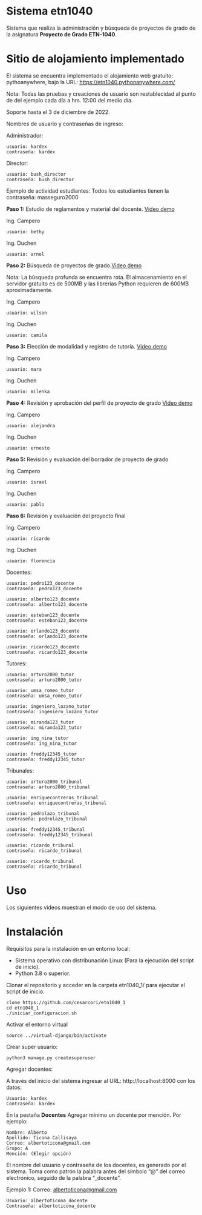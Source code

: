 # Sistema etn1040

Sistema que realiza la administración y búsqueda de proyectos de grado de 
la asignatura **Proyecto de Grado ETN-1040**.

# Sitio de alojamiento implementado

El sistema se encuentra implementado el alojamiento web gratuito:
pythoanywhere, bajo la URL: https://etn1040.pythonanywhere.com/ 

Nota: Todas las pruebas y creaciones de usuario son restablecidad al punto de
del ejemplo cada día a hrs. 12:00 del medio día.

Soporte hasta el 3 de diciembre de 2022.

Nombres de usuario y contraseñas de ingreso: 

Administrador: 
    
    usuario: kardex
    contraseña: kardex

Director:

    usuario: bush_director
    contraseña: bush_director 

Ejemplo de actividad estudiantes: Todos los estudiantes tienen la contraseña: masseguro2000

**Paso 1:** Estudio de reglamentos y material del docente.
[Video demo](https://youtu.be/6tp7_CmEVBA) 

Ing. Campero

    usuario: bethy

Ing. Duchen
    
    usuario: arnol

**Paso 2:** Búsqueda de proyectos de grado.[Video demo](https://youtu.be/KTPyEa9N39A)

Nota: La búsqueda profunda se encuentra rota. El almacenamiento en el 
servidor gratuito es de 500MB y las librerías Python requieren de 600MB aproximadamente. 

Ing. Campero

    usuario: wilson

Ing. Duchen

    usuario: camila

**Paso 3:** Elección de modalidad y registro de tutoría. [Video demo](https://youtu.be/EDzH-kTm71A)

Ing. Campero

    usuario: mara

Ing. Duchen

    usuario: milenka

**Paso 4:** Revisión y aprobación del perfil de proyecto de grado [Video demo](https://youtu.be/U7NG-pw7sZw)

Ing. Campero

    usuario: alejandra

Ing. Duchen

    usuario: ernesto

**Paso 5:** Revisión y evaluación del borrador de proyecto de grado

Ing. Campero

    usuario: israel

Ing. Duchen

    usuario: pablo

**Paso 6:** Revisión y evaluación del proyecto final

Ing. Campero

    usuario: ricardo

Ing. Duchen

    usuario: florencia

Docentes: 
```
usuario: pedro123_docente 
contraseña: pedro123_docente 

usuario: alberto123_docente 
contraseña: alberto123_docente

usuario: esteban123_docente 
contraseña: esteban123_docente 

usuario: orlando123_docente
contraseña: orlando123_docente

usuario: ricardo123_docente 
contraseña: ricardo123_docente
```

Tutores: 

```
usuario: arturo2000_tutor
contraseña: arturo2000_tutor

usuario: umsa_romeo_tutor
contraseña: umsa_romeo_tutor

usuario: ingeniero_lozano_tutor
contraseña: ingeniero_lozano_tutor

usuario: miranda123_tutor
contraseña: miranda123_tutor

usuario: ing_nina_tutor
contraseña: ing_nina_tutor

usuario: freddy12345_tutor 
contraseña: freddy12345_tutor

```
Tribunales: 
```
usuario: arturo2000_tribunal
contraseña: arturo2000_tribunal

usuario: enriquecontreras_tribunal
contraseña: enriquecontreras_tribunal

usuario: pedrolazo_tribunal
contraseña: pedrolazo_tribunal

usuario: freddy12345_tribunal
contraseña: freddy12345_tribunal

usuario: ricardo_tribunal
contraseña: ricardo_tribunal

usuario: ricardo_tribunal
contraseña: ricardo_tribunal

```


# Uso

Los siguientes videos muestran el modo de uso del sistema.

# Instalación

Requisitos para la instalación en un entorno local:

* Sistema operativo con distribunación Linux (Para la ejecución del script de inicio).
* Python 3.8 o superior.

Clonar el repositorio y acceder en la carpeta etn1040_1/ para ejecutar el script de inicio.

    clone https://github.com/cesarcori/etn1040_1
    cd etn1040_1
    ./iniciar_configuracion.sh

Activar el entorno virtual

    source ../virtual-django/bin/activate 

Crear super usuario:

    python3 manage.py createsuperuser

Agregar docentes:

A través del inicio del sistema ingresar al URL: http://localhost:8000 con los datos: 

    Usuario: kardex
    Contraseña: kardex

En la pestaña **Docentes** Agregar mínimo un docente por mención. Por ejemplo:

    Nombre: Alberto
    Apellido: Ticona Callisaya
    Correo: albertoticona@gmail.com
    Grupo: A
    Mención: (Elegir opción)

El nombre del usuario y contraseña de los docentes, es generado por el sistema.
Toma como patrón la palabra antes del símbolo “@” del correo electrónico, 
seguido de la palabra “_docente”. 

Ejemplo 1: Correo: albertoticona@gmail.com

    Usuario: albertoticona_docente
    Contraseña: albertoticona_docente




